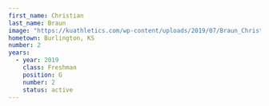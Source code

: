 ```yaml
---
first_name: Christian
last_name: Braun
image: "https://kuathletics.com/wp-content/uploads/2019/07/Braun_Christian_06132019.jpg"
hometown: Burlington, KS
number: 2
years:
  - year: 2019
    class: Freshman
    position: G
    number: 2
    status: active
---
```

